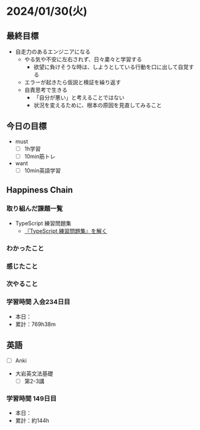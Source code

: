# 2024/01/30(火)

## 最終目標

- 自走力のあるエンジニアになる
  - やる気や不安に左右されず、日々粛々と学習する
    - 欲望に負けそうな時は、しようとしている行動を口に出して自覚する
  - エラーが起きたら仮説と検証を繰り返す
  - 自責思考で生きる
    - 「自分が悪い」と考えることではない
    - 状況を変えるために、根本の原因を見直してみること

## 今日の目標

- must
  - [ ] 1h学習
  - [ ] 10min筋トレ
- want
  - [ ] 10min英語学習

## Happiness Chain

### 取り組んだ課題一覧

- TypeScript 練習問題集
  - [『TypeScript 練習問題集』を解く](https://zenn.dev/wsigma21/scraps/1b44959c0d813f)

### わかったこと

### 感じたこと

### 次やること

### 学習時間 入会234日目

- 本日：
- 累計：769h38m

## 英語

- [ ] Anki
- 大岩英文法基礎
  - [ ] 第2-3講

### 学習時間 149日目

- 本日：
- 累計：約144h
